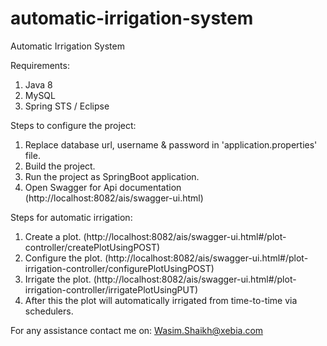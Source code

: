 # automatic-irrigation-system
Automatic Irrigation System

Requirements:
1. Java 8
2. MySQL
3. Spring STS / Eclipse

Steps to configure the project:
1. Replace database url, username & password in 'application.properties' file.
2. Build the project.
3. Run the project as SpringBoot application.
4. Open Swagger for Api documentation (http://localhost:8082/ais/swagger-ui.html)

Steps for automatic irrigation:
1. Create a plot. (http://localhost:8082/ais/swagger-ui.html#/plot-controller/createPlotUsingPOST)
2. Configure the plot. (http://localhost:8082/ais/swagger-ui.html#/plot-irrigation-controller/configurePlotUsingPOST)
3. Irrigate the plot. (http://localhost:8082/ais/swagger-ui.html#/plot-irrigation-controller/irrigatePlotUsingPUT)
4. After this the plot will automatically irrigated from time-to-time via schedulers.


For any assistance contact me on:
Wasim.Shaikh@xebia.com

